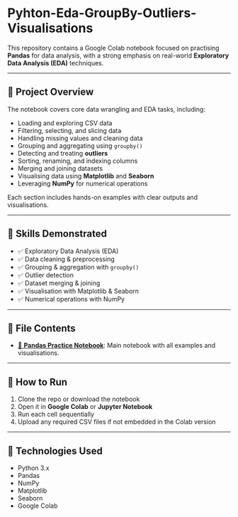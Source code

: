 # Pyhton-Eda-GroupBy-Outliers-Visualisations

This repository contains a Google Colab notebook focused on practising **Pandas** for data analysis, with a strong emphasis on real-world **Exploratory Data Analysis (EDA)** techniques.

---

## 📌 Project Overview

The notebook covers core data wrangling and EDA tasks, including:

- Loading and exploring CSV data  
- Filtering, selecting, and slicing data  
- Handling missing values and cleaning data  
- Grouping and aggregating using `groupby()`  
- Detecting and treating **outliers**  
- Sorting, renaming, and indexing columns  
- Merging and joining datasets  
- Visualising data using **Matplotlib** and **Seaborn**  
- Leveraging **NumPy** for numerical operations  

Each section includes hands-on examples with clear outputs and visualisations.

---

## 🧠 Skills Demonstrated

- ✅ Exploratory Data Analysis (EDA)  
- ✅ Data cleaning & preprocessing  
- ✅ Grouping & aggregation with `groupby()`  
- ✅ Outlier detection  
- ✅ Dataset merging & joining  
- ✅ Visualisation with Matplotlib & Seaborn  
- ✅ Numerical operations with NumPy  

---

## 📂 File Contents

- [📓 **Pandas Practice Notebook**](https://colab.research.google.com/drive/1_lA1Em2rT5TPjkM0cFpfIPov6vIKbBnw?usp=sharing): Main notebook with all examples and visualisations.

---

## 🚀 How to Run

1. Clone the repo or download the notebook  
2. Open it in **Google Colab** or **Jupyter Notebook**  
3. Run each cell sequentially  
4. Upload any required CSV files if not embedded in the Colab version  

---

## 🧰 Technologies Used

- Python 3.x  
- Pandas  
- NumPy  
- Matplotlib  
- Seaborn  
- Google Colab

  
